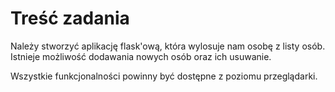 # Treść zadania

Należy stworzyć aplikację flask'ową, która wylosuje nam osobę z listy osób. 
Istnieje możliwość dodawania nowych osób oraz ich usuwanie. 

Wszystkie funkcjonalności powinny być dostępne z poziomu przeglądarki.

